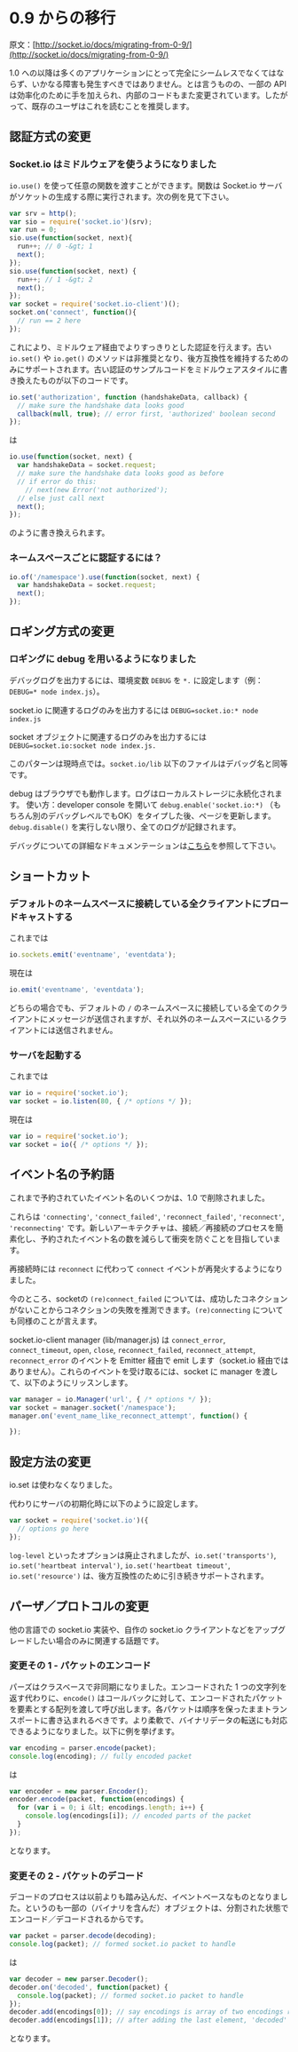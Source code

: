 # 0.9 からの移行

<!--## Migration from 0.9-->

原文：[http://socket.io/docs/migrating-from-0-9/](http://socket.io/docs/migrating-from-0-9/)

<!--
For most applications, the transition to 1.0 should be completely seamless and devoid of any hiccups. That said, we’ve done some work to streamline some APIs, and we have changed some internals, so this is a recommended read for most existing users.
-->

1.0 への以降は多くのアプリケーションにとって完全にシームレスでなくてはならず、いかなる障害も発生すべきではありません。とは言うものの、一部の API は効率化のために手を加えられ、内部のコードもまた変更されています。したがって、既存のユーザはこれを読むことを推奨します。

<!--## Authentication differences-->

## 認証方式の変更

<!--### Socket.io uses middleware now-->

### Socket.io はミドルウェアを使うようになりました

<!--
You can give a Socket.io server arbitrary functions via io.use() that are run when a socket is created. Check out this example:
-->

`io.use()` を使って任意の関数を渡すことができます。関数は Socket.io サーバがソケットの生成する際に実行されます。次の例を見て下さい。

```javascript
var srv = http();
var sio = require('socket.io')(srv);
var run = 0;
sio.use(function(socket, next){
  run++; // 0 -&gt; 1
  next();
});
sio.use(function(socket, next) {
  run++; // 1 -&gt; 2
  next();
});
var socket = require('socket.io-client')();
socket.on('connect', function(){
  // run == 2 here
});
```

<!--
… so its cleaner to do auth via middleware now
The old io.set() and io.get() methods are deprecated and only supported for backwards compatibility. Here is a translation of an old authorization example into middleware-style.
-->

これにより、ミドルウェア経由でよりすっきりとした認証を行えます。古い `io.set()` や `io.get()` のメソッドは非推奨となり、後方互換性を維持するためのみにサポートされます。古い認証のサンプルコードをミドルウェアスタイルに書き換えたものが以下のコードです。

```javascript
io.set('authorization', function (handshakeData, callback) {
  // make sure the handshake data looks good
  callback(null, true); // error first, 'authorized' boolean second
});
```

は

```javascript
io.use(function(socket, next) {
  var handshakeData = socket.request;
  // make sure the handshake data looks good as before
  // if error do this:
    // next(new Error('not authorized');
  // else just call next
  next();
});
```

のように書き換えられます。

<!--### Namespace authorization?-->

### ネームスペースごとに認証するには？

```javascript
io.of('/namespace').use(function(socket, next) {
  var handshakeData = socket.request;
  next();
});
```

<!--## Log differences-->

## ロギング方式の変更

<!--### Logging is now based on debug-->

### ロギングに debug を用いるようになりました

<!--
To print all debug logging, set the environment variable DEBUG to *. ie: DEBUG=* node index.js
-->

デバッグログを出力するには、環境変数 `DEBUG` を `*.` に設定します（例：`DEBUG=* node index.js`）。

<!--
To print only socket.io related logging: DEBUG=socket.io:* node index.js.
-->

socket.io に関連するログのみを出力するには `DEBUG=socket.io:* node index.js`

<!--

To print logging only from the socket object: DEBUG=socket.io:socket node index.js.
-->
socket オブジェクトに関連するログのみを出力するには `DEBUG=socket.io:socket node index.js.`

<!--
This pattern should hopefully be making sense at this point. The names of the files in socket.io/lib are equivalent to their debug names.
-->

このパターンは現時点では。`socket.io/lib` 以下のファイルはデバッグ名と同等です。

<!--
Debug also works in the browser; logs are persisted to localstorage.
To use: open the developer console and type debug.enable('socket.io:*') (or any debug level) and then refresh the page. Everything is logged until you run debug.disable().
-->

debug はブラウザでも動作します。ログはローカルストレージに永続化されます。
使い方：developer console を開いて `debug.enable('socket.io:*)` （もちろん別のデバッグレベルでもOK）をタイプした後、ページを更新します。`debug.disable()` を実行しない限り、全てのログが記録されます。

<!--
See more at the debug documentation here.
-->
デバッグについての詳細なドキュメンテーションは[こちら](https://www.npmjs.org/package/debug)を参照して下さい。

<!--## Shortcuts-->

## ショートカット

<!--
In general there are some new shortcuts for common things. The old versions should still work, but shortcuts are nice.
-->

<!--### Broadcasting to all clients in default namespace-->

### デフォルトのネームスペースに接続している全クライアントにブロードキャストする

<!-- Previously:-->

これまでは

```javascript
io.sockets.emit('eventname', 'eventdata');
```

現在は

```javascript
io.emit('eventname', 'eventdata');
```

<!--
Neat. Note that in both cases, these messages reach all clients connected to the default ‘/’ namespace, but not clients in other namespaces.
-->

どちらの場合でも、デフォルトの `/` のネームスペースに接続している全てのクライアントにメッセージが送信されますが、それ以外のネームスペースにいるクライアントには送信されません。

<!--### Starting the server-->

### サーバを起動する

<!--Previously:-->

これまでは

```javascript
var io = require('socket.io');
var socket = io.listen(80, { /* options */ });
```

<!-- Now: -->

現在は

```javascript
var io = require('socket.io');
var socket = io({ /* options */ });
```

<!--## Exposed Events-->

## イベント名の予約語

<!--
Some of the reserved events from before seem to be missing from 1.0.
-->

これまで予約されていたイベント名のいくつかは、1.0 で削除されました。

<!--
Those include: 'connecting', 'connect_failed', 'reconnect_failed', 'reconnect', and 'reconnecting'.
The newer architecture aims to simplify the connection / reconnection process and reduce the number of reserved events to prevent collision.
-->

これらは `'connecting'`, `'connect_failed'`, `'reconnect_failed'`, `'reconnect'`, `'reconnecting'` です。新しいアーキテクチャは、接続／再接続のプロセスを簡素化し、予約されたイベント名の数を減らして衝突を防ぐことを目指しています。

<!--
On a reconnection now instead of 'reconnect' another 'connect' event is fired instead.
-->

再接続時には `reconnect` に代わって `connect` イベントが再発火するようになりました。

<!--
As for the '(re)connecting' and '(re)connect_failed' socket events: connection failure can probably be assumed from lack of successful connection, and the same can be said for connecting.
-->

今のところ、socketの `(re)connect_failed` については、成功したコネクションがないことからコネクションの失敗を推測できます。`(re)connecting` についても同様のことが言えます。

<!--
The socket.io-client manager (lib/manager.js) emits 'connect_error', 'connect_timeout', 'open', 'close', 'reconnect_failed', 'reconnect_attempt', and 'reconnect_error' events via Emitter (not through socket.io). You can subscribe to these by providing a manager to sockets and listening like so:
-->

socket.io-client manager (lib/manager.js) は `connect_error`, `connect_timeout`, `open`, `close`, `reconnect_failed`, `reconnect_attempt`, `reconnect_error` のイベントを Emitter 経由で emit します（socket.io 経由ではありません）。これらのイベントを受け取るには、socket に manager を渡して、以下のようにリッスンします。

```javascript
var manager = io.Manager('url', { /* options */ });
var socket = manager.socket('/namespace');
manager.on('event_name_like_reconnect_attempt', function() {

});
```

<!--## Configuration differences-->

## 設定方法の変更

<!--### io.set is gone-->
io.set は使わなくなりました。

<!--
Instead do configuration in server initialization like this:
-->

代わりにサーバの初期化時に以下のように設定します。

```javascript
var socket = require('socket.io')({
  // options go here
});
```

<!--
Options like log-level are gone. io.set('transports'), io.set('heartbeat interval'), io.set('heartbeat timeout', and io.set('resource') are still supported for backwards compatibility.
-->

`log-level` といったオプションは廃止されましたが、`io.set('transports')`, `io.set('heartbeat interval')`, `io.set('heartbeat timeout'`, `io.set('resource')` は、後方互換性のために引き続きサポートされます。

<!--## Parser / Protocol differences-->

## パーザ／プロトコルの変更

<!--
This is only relevant for updating things like socket.io implementations in other languages, custom socket.io clients, etc.
-->

他の言語での socket.io 実装や、自作の socket.io クライアントなどをアップグレードしたい場合のみに関連する話題です。

<!--### Difference 1 – packet encoding-->

### 変更その 1 - パケットのエンコード

<!--
Parsing is now class based and asynchronous. Instead of returning a single encoded string, encode calls callback with an array of encodings as the only argument. Each encoding should be written to the transport in order. This is more flexible and makes binary data transport work. Here’s an example:
-->

パーズはクラスベースで非同期になりました。エンコードされた 1 つの文字列を返す代わりに、`encode()` はコールバックに対して、エンコードされたパケットを要素とする配列を渡して呼び出します。各パケットは順序を保ったままトランスポートに書き込まれるべきです。より柔軟で、バイナリデータの転送にも対応できるようになりました。以下に例を挙げます。

```javascript
var encoding = parser.encode(packet);
console.log(encoding); // fully encoded packet
```

<!--vs.-->

は

```javascript
var encoder = new parser.Encoder();
encoder.encode(packet, function(encodings) {
  for (var i = 0; i &lt; encodings.length; i++) {
    console.log(encodings[i]); // encoded parts of the packet
  }
});
```

となります。

<!--### Difference 2 – packet decoding-->

### 変更その 2 - パケットのデコード

<!--
Decoding takes things a step further and is event-based. This is done because some objects (binary-containing) are both encoded and decoded in multiple parts. This example should help:
-->

デコードのプロセスは以前よりも踏み込んだ、イベントベースなものとなりました。というのも一部の（バイナリを含んだ）オブジェクトは、分割された状態でエンコード／デコードされるからです。

```javascript
var packet = parser.decode(decoding);
console.log(packet); // formed socket.io packet to handle
```

<!--vs.-->

は

```javascript
var decoder = new parser.Decoder();
decoder.on('decoded', function(packet) {
  console.log(packet); // formed socket.io packet to handle
});
decoder.add(encodings[0]); // say encodings is array of two encodings received from transport
decoder.add(encodings[1]); // after adding the last element, 'decoded' is emitted from decoder
```

となります。
